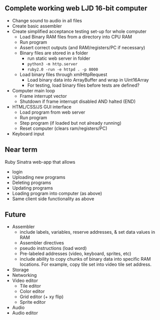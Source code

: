 Complete working web LJD 16-bit computer
----------------------------------------
- Change sound to audio in all files
- Create basic assembler
- Create simplified acceptance testing set-up for whole computer
    - Load Binary RAM files from a directory into CPU RAM
    - Run program
    - Assert correct outputs (and RAM/registers/PC if necessary)
    - Binary files are stored in a folder
        - run static web server in folder
        - `python3 -m http.server`
        - `ruby2.0 -run -e httpd . -p 8000`
    - Load binary files through xmlHttpRequest
        - Load binary data into ArrayBuffer and wrap in Uint16Array
        - For testing, load binary files before tests are defined?
- Computer main loop
    - Frame interrupt vector
    - Shutdown if frame interrupt disabled AND halted (END)
- HTML/CSS/JS GUI interface
    - Load program from web server
    - Run program
    - Step program (if loaded but not already running)
    - Reset computer (clears ram/registers/PC)
- Keyboard input


Near term
---------
Ruby Sinatra web-app that allows
- login
- Uploading new programs
- Deleting programs
- Updating programs
- Loading program into computer (as above)
- Same client side functionality as above


Future
------
- Assembler
    - include labels, variables, reserve addresses,
      & set data values in RAM
    - Assembler directives
    - pseudo instructions (load word)
    - Pre-labeled addresses (video, keyboard, sprites, etc)
    - include ability to copy chunks of binary data into specific RAM
      locations.  For example, copy tile set into video tile set
      address.
- Storage
- Networking
- Video editor
    - Tile editor
    - Color editor
    - Grid editor (+ xy flip)
    - Sprite editor
- Audio
- Audio editor
